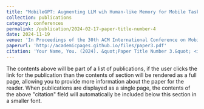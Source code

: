 ```yaml
---
title: "MobileGPT: Augmenting LLM wih Human-like Memory for Mobile Task Automation"
collection: publications
category: conferences
permalink: /publication/2024-02-17-paper-title-number-4
date: 2024-11-19
venue: 'In Proceedings of the 30th ACM International Conference on Mobile Computing and Networking (MobiCom '24)'
paperurl: 'http://academicpages.github.io/files/paper3.pdf'
citation: 'Your Name, You. (2024). &quot;Paper Title Number 3.&quot; <i>GitHub Journal of Bugs</i>. 1(3).'
---
```


The contents above will be part of a list of publications, if the user clicks the link for the publication than the contents of section will be rendered as a full page, allowing you to provide more information about the paper for the reader. When publications are displayed as a single page, the contents of the above "citation" field will automatically be included below this section in a smaller font.
